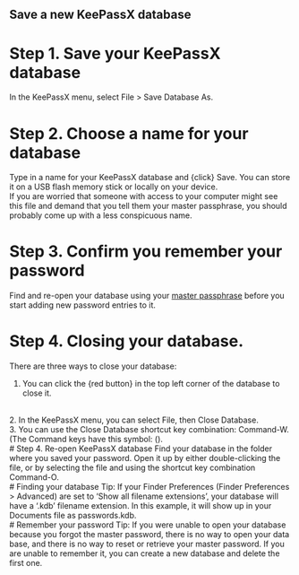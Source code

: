 ## Save a new KeePassX database
# Step 1. Save your KeePassX database
In the KeePassX menu, select File > Save Database As.
<br>
# Step 2. Choose a name for your database
Type in a name for your KeePassX database and {click} Save. You can store it on a USB flash memory stick or locally on your device.
<br>
If you are worried that someone with access to your computer might see this file and demand that you tell them your master passphrase, you should probably come up with a less conspicuous name.
<br>
# Step 3. Confirm you remember your password
Find and re-open your database using your [master passphrase](en/topics/tool-4-keepassx/1-create-database/3-1-howto.md) before you start adding new password entries to it.
<br>
# Step 4. Closing your database.
There are three ways to close your database:
<br>
1. You can click the {red button} in the top left corner of the database to close it.
<br>
2. In the KeePassX menu, you can select File, then Close Database.
<br>
3. You can use the Close Database shortcut key combination: Command-W. (The Command keys have this symbol: ().
<br>
# Step 4. Re-open KeePassX database
Find your database in the folder where you saved your password. Open it up by either double-clicking the file, or by selecting the file and using the shortcut key combination Command-O.
<br>
# Finding your database
Tip: If your Finder Preferences (Finder Preferences > Advanced) are set to ‘Show all filename extensions’, your database will have a ‘.kdb’ filename extension. In this example, it will show up in your Documents file as passwords.kdb.
<br>
# Remember your password
Tip: If you were unable to open your database because you forgot the master password, there is no way to open your data base, and there is no way to reset or retrieve your master password. If you are unable to remember it, you can create a new database and delete the first one.
